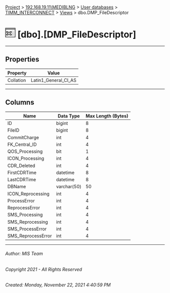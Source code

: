 #### 

[Project](../../../../index.md) > [192.168.19.11\\MEDIBLNG](../../../index.md) > [User databases](../../index.md) > [TIMM_INTERCONNECT](../index.md) > [Views](Views.md) > dbo.DMP_FileDescriptor

# ![Views](../../../../Images/View32.png) [dbo].[DMP_FileDescriptor]

---

## <a name="#properties"></a>Properties

| Property | Value |
|---|---|
| Collation | Latin1_General_CI_AS |


---

## <a name="#columns"></a>Columns

| Name | Data Type | Max Length (Bytes) |
|---|---|---|
| ID | bigint | 8 |
| FileID | bigint | 8 |
| CommitCharge | int | 4 |
| FK_Central_ID | int | 4 |
| QOS_Processing | bit | 1 |
| ICON_Processing | int | 4 |
| CDR_Deleted | int | 4 |
| FirstCDRTime | datetime | 8 |
| LastCDRTime | datetime | 8 |
| DBName | varchar(50) | 50 |
| ICON_Reprocessing | int | 4 |
| ProcessError | int | 4 |
| ReprocessError | int | 4 |
| SMS_Processing | int | 4 |
| SMS_Reprocessing | int | 4 |
| SMS_ProcessError | int | 4 |
| SMS_ReprocessError | int | 4 |


---

###### Author:  MIS Team

###### Copyright 2021 - All Rights Reserved

###### Created: Monday, November 22, 2021 4:40:59 PM


